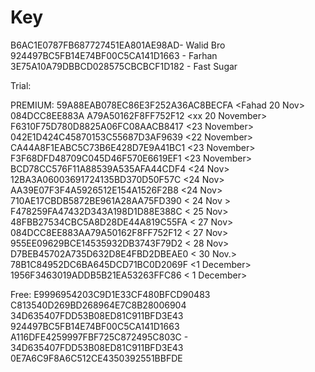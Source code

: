 # Key
B6AC1E0787FB687727451EA801AE98AD- Walid Bro
924497BC5FB14E74BF00C5CA141D1663 - Farhan
3E75A10A79DBBCD028575CBCBCF1D182 - Fast Sugar

Trial:


PREMIUM:
59A88EAB078EC86E3F252A36AC8BECFA <Fahad 20 Nov>
084DCC8EE883A A79A50162F8FF752F12 <xx 20 November>
F6310F75D780D8825A06FC08AACB8417 <23 November>
042E1D424C45870153C55687D3AF9639 <22 November>
CA44A8F1EABC5C73B6E428D7E9A41BC1 <23 November>
F3F68DFD48709C045D46F570E6619EF1 <23 November>
BCD78CC576F11A88539A535AFA44CDF4 <24 Nov>
12BA3A06003691724135BD370D50F57C <24 Nov>
AA39E07F3F4A5926512E154A1526F2B8 <24 Nov>
710AE17CBDB5872BE961A28AA75FD390 < 24 Nov >
F478259FA47432D343A198D1D88E388C < 25 Nov>
48FBB27534CBC5A8D28DE44A819C55FA < 27 Nov>
084DCC8EE883AA79A50162F8FF752F12 < 27 Nov>
955EE09629BCE14535932DB3743F79D2 < 28 Nov>
D7BEB45702A735D632D8E4FBD2DBEAE0 < 30 Nov.>
78B1C84952DC6BA645DCD71BC0D2069F <1 December>
1956F3463019ADDB5B21EA53263FFC86 < 1 December>


Free:
E9996954203C9D1E33CF480BFCD90483 <ROCK>
C813540D269BD268964E7C8B28006904 <FARZ>
34D635407FDD53B08ED81C911BFD3E43 <PAK>
924497BC5FB14E74BF00C5CA141D1663 <FARHAN>
A116DFE4259997FBF725C872495C803C - <BABU>
34D635407FDD53B08ED81C911BFD3E43
0E7A6C9F8A6C512CE4350392551BBFDE <ODO>
